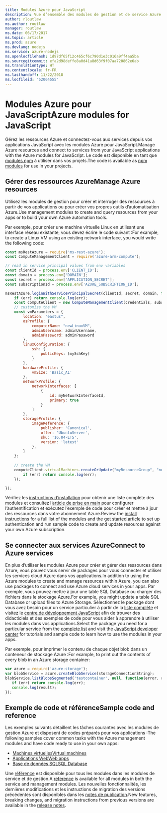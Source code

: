 ```yaml
---
title: Modules Azure pour JavaScript
description: Vue d’ensemble des modules de gestion et de service Azure pour JavaScript
author: rloutlaw
ms.author: routlaw
manager: routlaw
ms.date: 06/17/2017
ms.topic: article
ms.prod: azure
ms.devlang: nodejs
ms.service: azure-nodejs
ms.openlocfilehash: 1d97df65f12c465cf6c790d1e3c016a9ff4aa5ba
ms.sourcegitcommit: efa2d98deffe8a0d41a8d63f9f07aa720862e6ab
ms.translationtype: HT
ms.contentlocale: fr-FR
ms.lasthandoff: 11/22/2018
ms.locfileid: "52064555"
---
```

# <a name="azure-modules-for-javascript"></a><span data-ttu-id="ce82e-103">Modules Azure pour JavaScript</span><span class="sxs-lookup"><span data-stu-id="ce82e-103">Azure modules for JavaScript</span></span>

<span data-ttu-id="ce82e-104">Gérez les ressources Azure et connectez-vous aux services depuis vos applications JavaScript avec les modules Azure pour JavaScript.</span><span class="sxs-lookup"><span data-stu-id="ce82e-104">Manage Azure resources and connect to services from your JavaScript applications with the Azure modules for JavaScript.</span></span> <span data-ttu-id="ce82e-105">Le code est disponible en tant que [modules npm](node-sdk-azure-install.md) à utiliser dans vos projets.</span><span class="sxs-lookup"><span data-stu-id="ce82e-105">The code is available as [npm modules](node-sdk-azure-install.md) for use in your projects.</span></span> 

## <a name="manage-azure-resources"></a><span data-ttu-id="ce82e-106">Gérer des ressources Azure</span><span class="sxs-lookup"><span data-stu-id="ce82e-106">Manage Azure resources</span></span>

<span data-ttu-id="ce82e-107">Utilisez les modules de gestion pour créer et interroger des ressources à partir de vos applications ou pour créer vos propres outils d’automatisation Azure.</span><span class="sxs-lookup"><span data-stu-id="ce82e-107">Use management modules to create and query resources from your apps or to build your own Azure automation tools.</span></span> 

<span data-ttu-id="ce82e-108">Par exemple, pour créer une machine virtuelle Linux en utilisant une interface réseau existante, vous devez écrire le code suivant :</span><span class="sxs-lookup"><span data-stu-id="ce82e-108">For example, to create a Linux VM using an existing network interface, you would write the following code:</span></span>

```javascript
const msRestAzure = require('ms-rest-azure');
const ComputeManagementClient = require('azure-arm-compute');

// read in service principal values from env variables
const clientId = process.env['CLIENT_ID'];
const domain = process.env['DOMAIN'];
const secret = process.env['APPLICATION_SECRET'];
const subscriptionId = process.env['AZURE_SUBSCRIPTION_ID'];

msRestAzure.loginWithServicePrincipalSecret(clientId, secret, domain, function (err, credentials, subscriptions) {
    if (err) return console.log(err);
    const computeClient = new ComputeManagementClient(credentials, subscriptionId);
    // customize the VM 
    const vmParameters = {
        location: "eastus",
        osProfile: {
            computerName: "newLinuxVM",
            adminUsername: adminUsername,
            adminPassword: adminPassword
        },
        linuxConfiguration: {
            ssh: {
                publicKeys: [mySshKey]
            }
        },
        hardwareProfile: {
            vmSize: 'Basic_A1'
        },
        networkProfile: {
            networkInterfaces: [
                {
                    id: myNetworkInterfaceId,
                    primary: true
                }
            ]
        },
        storageProfile: {
            imageReference: {
                publisher: 'Canonical',
                offer: 'UbuntuServer',
                sku: '16.04-LTS',
                version: 'latest'
            },
        }
    };
 
    // create the VM
    computeClient.virtualMachines.createOrUpdate("myResourceGroup", "newLinuxVM", vmParameters, function (err, data) {
        if (err) return console.log(err);
    });

});
```

<span data-ttu-id="ce82e-109">Vérifiez les [instructions d’installation](node-sdk-azure-install.md) pour obtenir une liste complète des modules et consultez l’[article de prise en main](node-sdk-azure-get-started.md) pour configurer l’authentification et exécutez l’exemple de code pour créer et mettre à jour des ressources dans votre abonnement Azure.</span><span class="sxs-lookup"><span data-stu-id="ce82e-109">Review the [install instructions](node-sdk-azure-install.md) for a full list of the modules and the [get started article](node-sdk-azure-get-started.md) to set up authentication and run sample code to create and update resources against your own Azure subscription.</span></span> 

## <a name="connect-to-azure-services"></a><span data-ttu-id="ce82e-110">Se connecter aux services Azure</span><span class="sxs-lookup"><span data-stu-id="ce82e-110">Connect to Azure services</span></span>

<span data-ttu-id="ce82e-111">En plus d’utiliser les modules Azure pour créer et gérer des ressources dans Azure, vous pouvez vous servir de packages pour vous connecter et utiliser les services cloud Azure dans vos applications.</span><span class="sxs-lookup"><span data-stu-id="ce82e-111">In addition to using the Azure modules to create and manage resources within Azure, you can also use packages to connect and use Azure cloud services in your apps.</span></span> <span data-ttu-id="ce82e-112">Par exemple, vous pouvez mettre à jour une table SQL Database ou charger des fichiers dans le stockage Azure.</span><span class="sxs-lookup"><span data-stu-id="ce82e-112">For example, you might update a table SQL Database or upload files to Azure Storage.</span></span> <span data-ttu-id="ce82e-113">Sélectionnez le package dont vous avez besoin pour un service particulier à partir de la [liste complète](node-sdk-azure-install.md) et visitez le [centre de développement JavaScript](https://azure.microsoft.com/develop/nodejs/) afin de trouver des didacticiels et des exemples de code pour vous aider à apprendre à utiliser les modules dans vos applications.</span><span class="sxs-lookup"><span data-stu-id="ce82e-113">Select the package you need for a particular service from the [complete list](node-sdk-azure-install.md) and visit the [JavaScript developer center](https://azure.microsoft.com/develop/nodejs/) for tutorials and sample code to learn how to use the modules in your apps.</span></span>

<span data-ttu-id="ce82e-114">Par exemple, pour imprimer le contenu de chaque objet blob dans un conteneur de stockage Azure :</span><span class="sxs-lookup"><span data-stu-id="ce82e-114">For example, to print out the contents of every blob in an Azure storage container:</span></span>

```javascript
var azure = require('azure-storage');
var blobService = azure.createBlobService(storageConnectionString);
blobService.listBlobsSegmented('testcontainer', null, function(error, result, response) {
   if (err) return console.log(err);
   console.log(result);
});
```

## <a name="sample-code-and-reference"></a><span data-ttu-id="ce82e-115">Exemple de code et référence</span><span class="sxs-lookup"><span data-stu-id="ce82e-115">Sample code and reference</span></span>

<span data-ttu-id="ce82e-116">Les exemples suivants détaillent les tâches courantes avec les modules de gestion Azure et disposent de codes préparés pour vos applications :</span><span class="sxs-lookup"><span data-stu-id="ce82e-116">The following samples cover common tasks with the Azure management modules and have code ready to use in your own apps:</span></span>

- [<span data-ttu-id="ce82e-117">Machines virtuelles</span><span class="sxs-lookup"><span data-stu-id="ce82e-117">Virtual machines</span></span>](node-samples-services-compute.md)
- [<span data-ttu-id="ce82e-118">Applications Web</span><span class="sxs-lookup"><span data-stu-id="ce82e-118">Web apps</span></span>](node-samples-services-web-and-mobile.md)
- [<span data-ttu-id="ce82e-119">Base de données SQL</span><span class="sxs-lookup"><span data-stu-id="ce82e-119">SQL Database</span></span>](node-samples-services-database.md)
   
<span data-ttu-id="ce82e-120">Une [référence](https://docs.microsoft.com/javascript/api) est disponible pour tous les modules dans les modules de service et de gestion.</span><span class="sxs-lookup"><span data-stu-id="ce82e-120">A [reference](https://docs.microsoft.com/javascript/api) is available for all modules in both the service and management modules.</span></span> <span data-ttu-id="ce82e-121">Les nouvelles fonctionnalités, les dernières modifications et les instructions de migration des versions précédentes sont disponibles dans les [notes de publication](https://github.com/Azure/azure-sdk-for-node/releases).</span><span class="sxs-lookup"><span data-stu-id="ce82e-121">New features, breaking changes, and migration instructions from previous versions are available in the [release notes](https://github.com/Azure/azure-sdk-for-node/releases).</span></span>